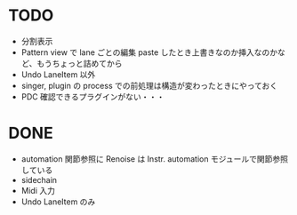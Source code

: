 # TODO

- 分割表示
- Pattern view で lane ごとの編集
  paste したとき上書きなのか挿入なのかなど、もうちょっと詰めてから
- Undo LaneItem 以外
- singer, plugin の process での前処理は構造が変わったときにやっておく
- PDC
  確認できるプラグインがない・・・

# DONE

- automation 関節参照に
  Renoise は Instr. automation モジュールで関節参照している
- sidechain
- Midi 入力
- Undo LaneItem のみ
